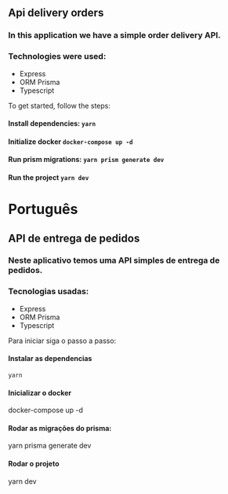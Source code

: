 ## Api delivery orders
### In this application we have a simple order delivery API.

### Technologies were used:

* Express
* ORM Prisma
* Typescript

To get started, follow the steps:

#### Install dependencies: ```yarn```

#### Initialize docker ```docker-compose up -d```

#### Run prism migrations: ```yarn prism generate dev```

#### Run the project ```yarn dev```

# Português

## API de entrega de pedidos

### Neste aplicativo temos uma API simples de entrega de pedidos.

### Tecnologias usadas:

* Express
* ORM Prisma
* Typescript

Para iniciar siga o passo a passo:

#### Instalar as dependencias
``yarn``

#### Inicializar o docker
docker-compose up -d

#### Rodar as migrações do prisma:
yarn prisma generate dev

#### Rodar o projeto
yarn dev
